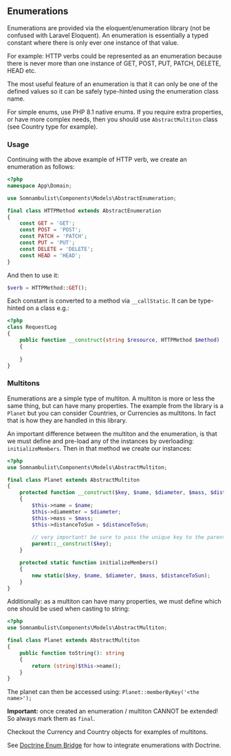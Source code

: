 ## Enumerations

Enumerations are provided via the eloquent/enumeration library (not be confused with Laravel Eloquent).
An enumeration is essentially a typed constant where there is only ever one instance of that value.

For example: HTTP verbs could be represented as an enumeration because there is never more than one
instance of GET, POST, PUT, PATCH, DELETE, HEAD etc.

The most useful feature of an enumeration is that it can only be one of the defined values so it can
be safely type-hinted using the enumeration class name.

For simple enums, use PHP 8.1 native enums. If you require extra properties, or have more complex needs,
then you should use `AbstractMultiton` class (see Country type for example).

### Usage

Continuing with the above example of HTTP verb, we create an enumeration as follows:

```php
<?php
namespace App\Domain;

use Somnambulist\Components\Models\AbstractEnumeration;

final class HTTPMethod extends AbstractEnumeration
{
    const GET = 'GET';
    const POST = 'POST';
    const PATCH = 'PATCH';
    const PUT = 'PUT';
    const DELETE = 'DELETE';
    const HEAD = 'HEAD';
}
```

And then to use it:

```php
$verb = HTTPMethod::GET();
```
Each constant is converted to a method via `__callStatic`. It can be type-hinted on a class e.g.:

```php
<?php
class RequestLog
{
    public function __construct(string $resource, HTTPMethod $method)
    {
    
    }
}
```

### Multitons

Enumerations are a simple type of multiton. A multiton is more or less the same thing, but can
have many properties. The example from the library is a `Planet` but you can consider Countries,
or Currencies as multitons. In fact that is how they are handled in this library.

An important difference between the multiton and the enumeration, is that we must define and
pre-load any of the instances by overloading: `initializeMembers`. Then in that method we create
our instances:

```php
<?php
use Somnambulist\Components\Models\AbstractMultiton;

final class Planet extends AbstractMultiton
{
    protected function __construct($key, $name, $diameter, $mass, $distanceToSun)
    {
        $this->name = $name;
        $this->diamemter = $diameter;
        $this->mass = $mass;
        $this->distanceToSun = $distanceToSun;
        
        // very important! be sure to pass the unique key to the parent constructor
        parent::__construct($key);
    }

    protected static function initializeMembers()
    {
        new static($key, $name, $diameter, $mass, $distanceToSun);
    }
}
```

Additionally: as a multiton can have many properties, we must define which one should be used
when casting to string:

```php
<?php
use Somnambulist\Components\Models\AbstractMultiton;

final class Planet extends AbstractMultiton
{
    public function toString(): string
    {
        return (string)$this->name();
    }
}
```

The planet can then be accessed using: `Planet::memberByKey('<the name>');`

__Important:__ once created an enumeration / multiton CANNOT be extended! So always mark them
as `final`.

Checkout the Currency and Country objects for examples of multitons.

See [Doctrine Enum Bridge](doctrine-enum-bridge.md) for how to integrate enumerations with Doctrine.

